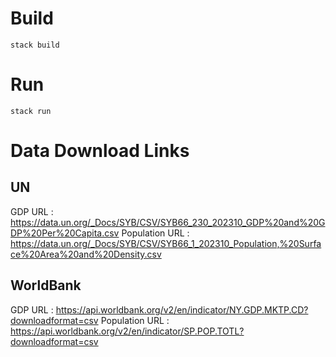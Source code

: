 # Build 

`stack build`

# Run

`stack run`

# Data Download Links

## UN
GDP URL : https://data.un.org/_Docs/SYB/CSV/SYB66_230_202310_GDP%20and%20GDP%20Per%20Capita.csv
Population URL : https://data.un.org/_Docs/SYB/CSV/SYB66_1_202310_Population,%20Surface%20Area%20and%20Density.csv

## WorldBank
GDP URL : https://api.worldbank.org/v2/en/indicator/NY.GDP.MKTP.CD?downloadformat=csv
Population URL : https://api.worldbank.org/v2/en/indicator/SP.POP.TOTL?downloadformat=csv